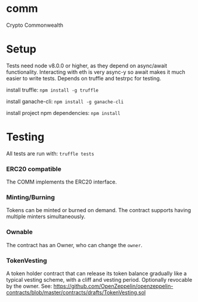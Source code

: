 # comm
Crypto Commonwealth

# Setup
Tests need node v8.0.0 or higher, as they depend on async/await functionality. Interacting with eth is very async-y so await makes it much easier to write tests.
Depends on truffle and testrpc for testing.

install truffle:
```npm install -g truffle```

install ganache-cli:
```npm install -g ganache-cli```

install project npm dependencies:
```npm install```

# Testing
All tests are run with:
```truffle tests```

### ERC20 compatible
The COMM implements the ERC20 interface.

### Minting/Burning
Tokens can be minted or burned on demand. The contract supports having multiple minters simultaneously.

### Ownable
The contract has an Owner, who can change the `owner`.

### TokenVesting
A token holder contract that can release its token balance gradually like a typical vesting scheme, with a cliff and vesting period. 
Optionally revocable by the owner.
See: https://github.com/OpenZeppelin/openzeppelin-contracts/blob/master/contracts/drafts/TokenVesting.sol
